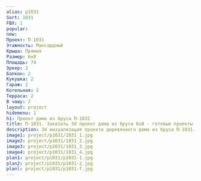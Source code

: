 ```yaml
---
alias: p1031
Sort: 1031
FBX: 1
popular: 
new: 
Проект: П-1031
Этажность: Мансардный
Крыша: Прямая
Размер: 6х8
Площадь: 74
Эркер: 2
Балкон: 2
Кукушка: 2
Гараж: 2
Котельная: 2
Терраса: 2
В чашу: 2
layout: project
hidemenu: 1
h1: Проект дома из бруса П-1031
title: П-1031. Заказать 3d проект дома из бруса 6х8 - готовые проекты
description: 3d визуализация проекта деревянного дома из бруса П-1031. Площадь 74 м2, размер 6х8. Вы можете внести любые изменения в проект.
image1: project/p1031/1031_1.jpg
image2: project/p1031/1031_2.jpg
image3: project/p1031/1031_3.jpg
image4: project/p1031/1031_4.jpg
plan1: project/p1031/p1031-1.jpg
plan2: project/p1031/p1031-2.jpg
planl: project/p1031/p1031-f.jpg
---
```

